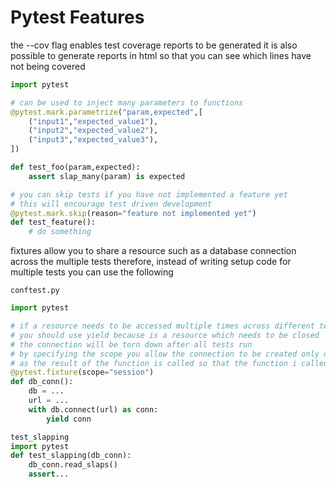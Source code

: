 # Pytest Features

the --cov flag enables test coverage reports to be generated
it is also possible to generate reports in html so that you can see
which lines have not being covered

```python
import pytest

# can be used to inject many parameters to functions
@pytest.mark.parametrize("param,expected",[
    ("input1","expected_value1"),
    ("input2","expected_value2"),
    ("input3","expected_value3"),
])

def test_foo(param,expected):
    assert slap_many(param) is expected

# you can skip tests if you have not implemented a feature yet
# this will encourage test driven development
@pytest.mark.skip(reason="feature not implemented yet")
def test_feature():
    # do something
```

fixtures allow you to share a resource such as a database connection across the multiple tests
therefore, instead of writing setup code for multiple tests you can use the following

`conftest.py`

```python
import pytest

# if a resource needs to be accessed multiple times across different tests and the access is expensive
# you should use yield because is a resource which needs to be closed
# the connection will be torn down after all tests run
# by specifying the scope you allow the connection to be created only once
# as the result of the function is called so that the function i called only once
@pytest.fixture(scope="session")
def db_conn():
    db = ...
    url = ...
    with db.connect(url) as conn:
        yield conn

test_slapping
import pytest
def test_slapping(db_conn):
    db_conn.read_slaps()
    assert...
```
